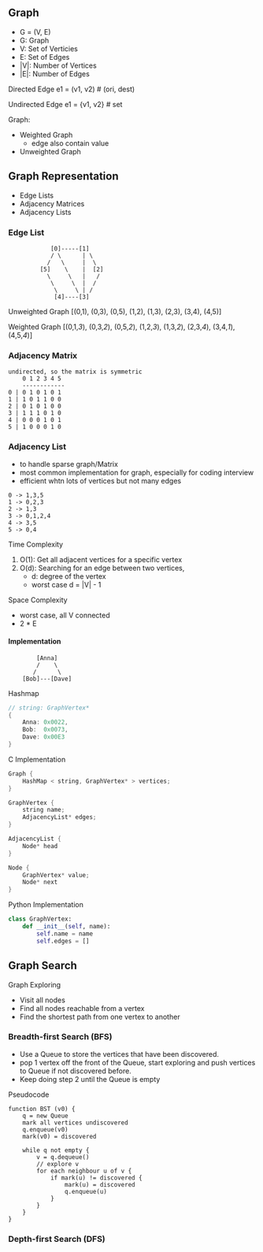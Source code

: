 ## Graph
- G = (V, E)
- G: Graph
- V: Set of Verticies
- E: Set of Edges
- |V|: Number of Vertices
- |E|: Number of Edges

Directed Edge
e1 = (v1, v2)  # (ori, dest)

Undirected Edge
e1 = {v1, v2}  # set

Graph:
- Weighted Graph
  - edge also contain value
- Unweighted Graph

## Graph Representation
- Edge Lists
- Adjacency Matrices
- Adjacency Lists

### Edge List
```
            [0]-----[1]
            / \      | \
           /   \     |  \
         [5]    \    |  [2]
           \     \   |   /
            \     \  |  /
             \     \ | /
             [4]----[3]

```
Unweighted Graph
[(0,1), (0,3), (0,5), (1,2), (1,3), (2,3), (3,4), (4,5)]

Weighted Graph
[(0,1,*3*), (0,3,*2*), (0,5,*2*), (1,2,*3*), (1,3,*2*), (2,3,*4*), (3,4,*1*), (4,5,*4*)]

### Adjacency Matrix
```
undirected, so the matrix is symmetric
    0 1 2 3 4 5
    ------------
0 | 0 1 0 1 0 1
1 | 1 0 1 1 0 0
2 | 0 1 0 1 0 0
3 | 1 1 1 0 1 0
4 | 0 0 0 1 0 1
5 | 1 0 0 0 1 0
```
### Adjacency List
- to handle sparse graph/Matrix
- most common implementation for graph, especially for coding interview
- efficient whtn lots of vertices but not many edges
```
0 -> 1,3,5
1 -> 0,2,3
2 -> 1,3
3 -> 0,1,2,4
4 -> 3,5
5 -> 0,4
```

Time Complexity
1. O(1): Get all adjacent vertices for a specific vertex
2. O(d): Searching for an edge between two vertices,
   - d: degree of the vertex
   - worst case d = |V| - 1

Space Complexity
- worst case, all V connected
- 2 * E

#### Implementation
```
        [Anna]
        /    \
       /      \
    [Bob]---[Dave]  
```
Hashmap
```c
// string: GraphVertex*
{
    Anna: 0x0022,
    Bob:  0x0073,
    Dave: 0x00E3
}
```
C Implementation
```c
Graph {
    HashMap < string, GraphVertex* > vertices;
}

GraphVertex {
    string name;
    AdjacencyList* edges;
}

AdjacencyList {
    Node* head
}

Node {
    GraphVertex* value;
    Node* next
}
```

Python Implementation
```py
class GraphVertex:
    def __init__(self, name):
        self.name = name
        self.edges = []
```

## Graph Search
Graph Exploring
- Visit all nodes
- Find all nodes reachable from a vertex
- Find the shortest path from one vertex to another

### Breadth-first Search (BFS)
- Use a Queue to store the vertices that have been discovered.
- pop 1 vertex off the front of the Queue, start exploring and push vertices to Queue if not discovered before.
- Keep doing step 2 until the Queue is empty

Pseudocode
```
function BST (v0) {
    q = new Queue
    mark all vertices undiscovered
    q.enqueue(v0)
    mark(v0) = discovered

    while q not empty {
        v = q.dequeue()
        // explore v
        for each neighbour u of v {
            if mark(u) != discovered {
                mark(u) = discovered
                q.enqueue(u)
            }
        }
    }
}
```

### Depth-first Search (DFS)
